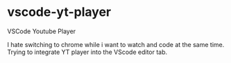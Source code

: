 # vscode-yt-player
VSCode Youtube Player

I hate switching to chrome while i want to watch and code at the same time.
Trying to integrate YT player into the VScode editor tab.
